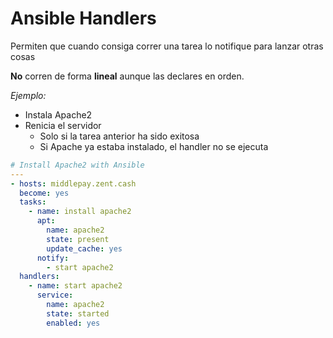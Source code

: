 # Ansible Handlers

Permiten que cuando consiga correr una tarea lo notifique para lanzar otras cosas

**No** corren de forma **lineal** aunque las declares en orden.

*Ejemplo:*

- Instala Apache2
- Renicia el servidor
  - Solo si la tarea anterior ha sido exitosa
  - Si Apache ya estaba instalado, el handler no se ejecuta

```yaml
# Install Apache2 with Ansible
---
- hosts: middlepay.zent.cash
  become: yes
  tasks:
    - name: install apache2
      apt:
        name: apache2
        state: present
        update_cache: yes
      notify:
        - start apache2
  handlers:
    - name: start apache2
      service:
        name: apache2
        state: started
        enabled: yes
```